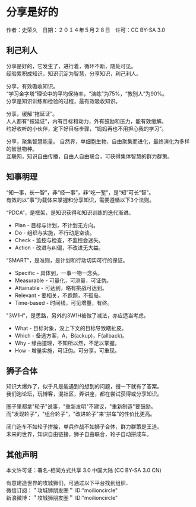 # 分享是好的

作者：史荣久　日期：２０１４年５月２８日　许可：CC BY-SA 3.0

## 利己利人

分享是好的，它发生了，进行着，循环不断，随处可见。  
经验累积成知识，知识沉淀为智慧，分享知识，利己利人。  

分享，有效吸收知识。  
“学习金字塔”理论中的平均保持率，“演练”为75%，“教别人”为90%。  
分享是知识训练和检验的过程，最有效吸收知识。

分享，缓解“拖延证”。  
人人都有“拖延证”，内有目标和动力，外有鼓励和压力，能有效缓解。  
约好收听的小伙伴，定下好目标步骤，“妈妈再也不用担心我的学习”。

分享，聚集智慧能量。
自然界，单细胞生物，自由聚集而进化，最终演化为多样的智慧物种。  
互联网，知识自由传播，自由人自由联合，可获得集体智慧的群力群策。

## 知事明理

“知一事，长一智”，非“经一事”，非“吃一堑”，是“知”可长“智”。  
有效的以“事”为载体来掌握和分享知识，需要遵循以下3个法则。

“PDCA”，是框架，是知识获得和知识训练的迭代渐进。  
 - Plan   - 目标与计划，不计划无方向。  
 - Do     - 组织与实施，不行动是空谈。  
 - Check  - 监控与检查，不监控会迷失。  
 - Action - 改进与纠偏，不改进无大益。  

“SMART”，是准则，是计划和行动切实可行的保证。  
 - Specific   - 具体到，一事一物一念头。  
 - Measurable - 可量化，可测量，可证伪。  
 - Attainable - 可达到，略有挑战可达到。  
 - Relevant   - 要相关，不跑题，不孤岛。  
 - Time-based - 时间线，可见增量，有终。  

"3W1H"，是思路，另外的3W1H被做了减法，亦应适当考虑。  
 - What  - 目标对象，没上下文的目标导致瞎扯皮。  
 - Which - 备选方案，A，B(ackup)，F(allback)。  
 - Why   - 缘由道理，不知所以然，不足以掌握。  
 - How   - 增量实施，可证伪。可分享，可重现。  

## 狮子合体

知识大爆炸了，似乎凡是能遇到的想到的问题，搜一下就有了答案。  
我们泡论坛，玩博客，混社区，弄讲座，都在尝试获得或分享知识。

圈子里都拿"轮子"说事，"重新发明"不建议，"重新制造"要鼓励。  
而"发现轮子"，"组合轮子"，"改进轮子"来“拼车”的性价比更高。

闭门造车不如轮子拼接，单兵作战不如狮子合体，群力群策是王道。  
未来的世界，知识自由链接，狮子自由联合，轮子自动拼成车。

## 其他声明

本文许可证：署名-相同方式共享 3.0 中国大陆 (CC BY-SA 3.0 CN)

有意建造世界的攻城狮们，可通过以下平台找到组织．  
微信订阅：＂攻城狮朋友圈＂ ID:"moilioncircle"  
新浪微博：＂攻城狮朋友圈＂ ID:"moilioncircle"